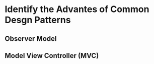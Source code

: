 # Identify the Advantes of Common Desgn Patterns

## Observer Model


## Model View Controller (MVC)
